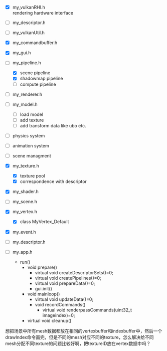 - [x] my_vulkanRHI.h  
rendering hardware interface

- [ ] my_descriptor.h
- [ ] my_vulkanUtil.h
- [x] my_commandbuffer.h
- [x] my_gui.h  

- [ ] my_pipeline.h
  - [x] scene pipeline
  - [x] shadowmap pipeline
  - [ ] compute pipeline  

- [ ] my_renderer.h
- [ ] my_model.h 
    - [ ] load model
    - [ ] add texture
    - [ ] add transform data like ubo etc.

- [ ] physics system
- [ ] animation system
- [ ] scene managment

- [x] my_texture.h
  - [x] texture pool
  - [x] correspondence with descriptor
- [x] my_shader.h
- [ ] my_scene.h
- [x] my_vertex.h 
  - [x] class MyVertex_Default
- [x] my_event.h 
- [ ] my_descriptor.h
- [ ] my_app.h
  - run() 
    - void prepare() 
      - virtual void createDescriptorSets()=0;
      - virtual void createPipelines()=0;
      - virtual void prepareData()=0;
      - gui.init()
    - void mainloop()
      - virtual void updateData()=0;
      - void recordCommands()
        - virtual void renderpassCommands(uint32_t imageindex)=0;
    - virtual void cleanup()


想把场景中所有mesh数据都放在相同的vertexbuffer和indexbuffer中，然后一个drawIndex命令画完，但是不同的mesh对应不同的texture，怎么解决给不同mesh分配不同texture的问题比较好啊，把textureID放在vertex数据中吗？